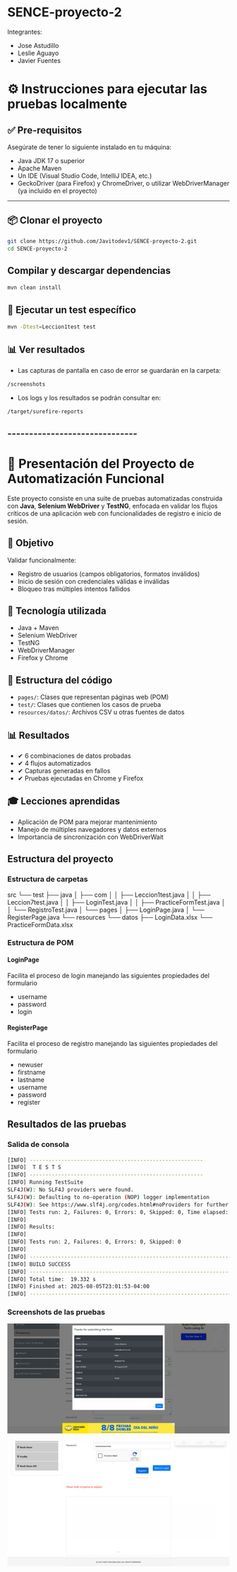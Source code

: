 # SENCE-proyecto-2

Integrantes:
 - Jose Astudillo
 - Leslie Aguayo
 - Javier Fuentes

# ⚙️ Instrucciones para ejecutar las pruebas localmente

## ✅ Pre-requisitos

Asegúrate de tener lo siguiente instalado en tu máquina:

- Java JDK 17 o superior
- Apache Maven
- Un IDE (Visual Studio Code, IntelliJ IDEA, etc.)
- GeckoDriver (para Firefox) y ChromeDriver, o utilizar WebDriverManager (ya incluido en el proyecto)

---

## 📦 Clonar el proyecto

```bash
git clone https://github.com/Javitodev1/SENCE-proyecto-2.git
cd SENCE-proyecto-2
```
## Compilar y descargar dependencias
```bash
mvn clean install
```
## 🚀 Ejecutar un test específico
```bash
mvn -Dtest=Leccion1test test
```
## 📊 Ver resultados
- Las capturas de pantalla en caso de error se guardarán en la carpeta:
```bash
/screenshots
```
- Los logs y los resultados se podrán consultar en:
```bash
/target/surefire-reports
```

## ------------------------------

# 📌 Presentación del Proyecto de Automatización Funcional

Este proyecto consiste en una suite de pruebas automatizadas construida con **Java**, **Selenium WebDriver** y **TestNG**, enfocada en validar los flujos críticos de una aplicación web con funcionalidades de registro e inicio de sesión.

## 🎯 Objetivo

Validar funcionalmente:
- Registro de usuarios (campos obligatorios, formatos inválidos)
- Inicio de sesión con credenciales válidas e inválidas
- Bloqueo tras múltiples intentos fallidos

## 🧪 Tecnología utilizada
- Java + Maven
- Selenium WebDriver
- TestNG
- WebDriverManager
- Firefox y Chrome

## 📁 Estructura del código
- `pages/`: Clases que representan páginas web (POM)
- `test/`: Clases que contienen los casos de prueba
- `resources/datos/`: Archivos CSV u otras fuentes de datos

## 📊 Resultados
- ✔ 6 combinaciones de datos probadas
- ✔ 4 flujos automatizados
- ✔ Capturas generadas en fallos
- ✔ Pruebas ejecutadas en Chrome y Firefox

## 🎓 Lecciones aprendidas
- Aplicación de POM para mejorar mantenimiento
- Manejo de múltiples navegadores y datos externos
- Importancia de sincronización con WebDriverWait



## Estructura del proyecto

### Estructura de carpetas

 src
└── test
    ├── java
    │   ├── com
    │   │   ├── Leccion1test.java
    │   │   ├── Leccion7test.java
    │   │   ├── LoginTest.java
    │   │   ├── PracticeFormTest.java
    │   │   └── RegistroTest.java
    │   └── pages
    │       ├── LoginPage.java
    │       └── RegisterPage.java
    └── resources
        └── datos
            ├── LoginData.xlsx
            └── PracticeFormData.xlsx

### Estructura de POM

#### LoginPage

Facilita el proceso de login manejando las siguientes propiedades del formulario

- username
- password
- login

#### RegisterPage

Facilita el proceso de registro manejando las siguientes propiedades del formulario

- newuser
- firstname
- lastname
- username
- password
- register

## Resultados de las pruebas

### Salida de consola

```bash
[INFO] -------------------------------------------------------
[INFO]  T E S T S
[INFO] -------------------------------------------------------
[INFO] Running TestSuite
SLF4J(W): No SLF4J providers were found.
SLF4J(W): Defaulting to no-operation (NOP) logger implementation
SLF4J(W): See https://www.slf4j.org/codes.html#noProviders for further details.
[INFO] Tests run: 2, Failures: 0, Errors: 0, Skipped: 0, Time elapsed: 17.06 s -- in TestSuite
[INFO] 
[INFO] Results:
[INFO] 
[INFO] Tests run: 2, Failures: 0, Errors: 0, Skipped: 0
[INFO] 
[INFO] ------------------------------------------------------------------------
[INFO] BUILD SUCCESS
[INFO] ------------------------------------------------------------------------
[INFO] Total time:  19.332 s
[INFO] Finished at: 2025-08-05T23:01:53-04:00
[INFO] ------------------------------------------------------------------------
```

### Screenshots de las pruebas

![alt text](./screenshots/modal_confirmacion.png)

![alt text](./screenshots/registro_error.png)

